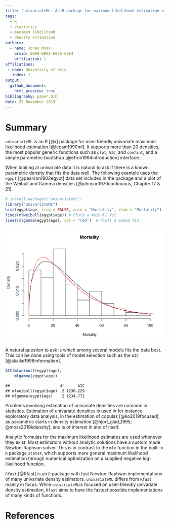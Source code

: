 ```yaml
---
title: 'univariateML: An R package for maximum likelihood estimation of univariate densities'
tags:
  - R
  - statistics
  - maximum likelihood
  - density estimation
authors:
  - name: Jonas Moss
    orcid: 0000-0002-6876-6964
    affiliation: 1
affiliations:
 - name: University of Oslo
   index: 1
output:
  github_document:
    html_preview: true
bibliography: paper.bib
date: 25 November 2019
---
```


# Summary

`univariateML` is an R [@r] package for user-friendly univariate maximum 
likelihood estimation [@lecam1990ml]. It supports more than 20 densities, 
the most popular generic functions such as `plot`, `AIC`, and `confint`,
and a simple parametric bootstrap [@efron1994introduction] interface.

When looking at univariate data it is natural to ask if there is a known 
parametric density that fits the data well. The following example uses the 
`egypt` [@pearson1902egypt] data set included in the package and a plot of 
the Weibull and Gamma densities [@johnson1970continuous, Chapter 17 & 21]. 

``` r
# install.packages("univariateML")
library("univariateML")
hist(egypt$age, freq = FALSE, main = "Mortality", xlab = "Mortality")
lines(mlweibull(egypt$age)) # Plots a Weibull fit.
lines(mlgamma(egypt$age), col = "red")  # Plots a Gamma fit.
```

![](paper_files/figure-gfm/figure-1.png)<!-- -->

A natural question to ask is which among several models fits the data best.
This can be done using tools of model selection such as the `AIC` 
[@akaike1998information].

``` r
AIC(mlweibull(egypt$age),
    mlgamma(egypt$age))
```

    ##                      df      AIC
    ## mlweibull(egypt$age)  2 1230.229
    ## mlgamma(egypt$age)    2 1234.772

Problems involving estimation of univariate densities are common in statistics. 
Estimation of univariate densities is used in for instance exploratory data 
analysis, in the estimation of copulas [@ko2019focused], as parametric starts 
in density estimation [@hjort_glad_1995; @moss2019kdensity], and is of interest 
in and of itself. 

Analytic formulas for the maximum likelihood estimates are used whenever they 
exist. Most estimators without analytic solutions have  a custom made 
Newton-Raphson solver.  This is in contrast to the `mle` function 
in the built-in `R` package `stats4`, which supports more general maximum 
likelihood estimation through numerical optimization on a supplied negative 
log-likelihood function.

`Rfast` [@Rfast] is an `R` package with fast Newton-Raphson implementations of 
many univariate density estimators. `univariateML` differs from `Rfast` 
mainly in focus: While `univariateML`is focused on user-friendly univariate 
density estimation, `Rfast` aims to have the fastest possible implementations 
of many kinds of functions.

# References

